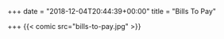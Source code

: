 +++
date = "2018-12-04T20:44:39+00:00"
title = "Bills To Pay"

+++
{{< comic src="bills-to-pay.jpg" >}}